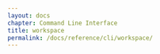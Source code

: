 ```yaml
---
layout: docs
chapter: Command Line Interface
title: workspace
permalink: /docs/reference/cli/workspace/
---
```

